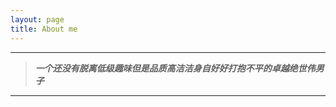 ```yaml
---
layout: page
title: About me 
---
```


****
>***一个还没有脱离低级趣味但是品质高洁洁身自好好打抱不平的卓越绝世伟男子***
****

<!-- `[My Time Axis]`


[My Time Axis]:https://chinbucher.github.io/Hong-Yue/ -->